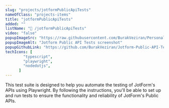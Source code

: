```yaml
---
slug: "projects/jotformPublicApiTests"
nameOfClass: "projects-items"
title: "jotformPublicApiTests"
added: ""
listName: "💾 /jotformPublicApiTests"
video: "false"
popupImageSrc: "https://raw.githubusercontent.com/BurakVeziran/Personal-Website/main/static/jotformPublicAPITests.png"
popupImageAlt: "Jotform Public API Tests screenshot"
popupGithubLink: "https://github.com/BurakVeziran/Jotform-Public-API-Tests"
techIcons: [
        "typescript",
        "playwright",
        "nodedotjs",
      ]
---
```


This test suite is designed to help you automate the testing of JotForm's APIs using Playwright. By following the instructions, you'll be able to set up and run tests to ensure the functionality and reliability of JotForm's Public APIs.
